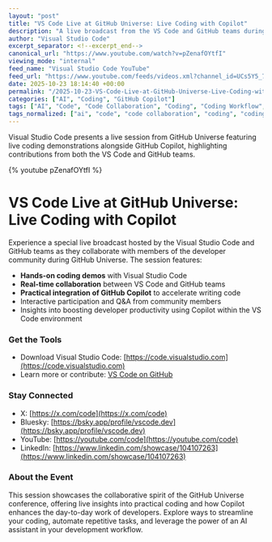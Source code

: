 ```yaml
---
layout: "post"
title: "VS Code Live at GitHub Universe: Live Coding with Copilot"
description: "A live broadcast from the VS Code and GitHub teams during GitHub Universe, focusing on collaborative coding projects and demonstrations of GitHub Copilot integrated within Visual Studio Code. Community members participate in live sessions showing how Copilot accelerates coding workflows using real-world examples."
author: "Visual Studio Code"
excerpt_separator: <!--excerpt_end-->
canonical_url: "https://www.youtube.com/watch?v=pZenafOYtfI"
viewing_mode: "internal"
feed_name: "Visual Studio Code YouTube"
feed_url: "https://www.youtube.com/feeds/videos.xml?channel_id=UCs5Y5_7XK8HLDX0SLNwkd3w"
date: 2025-10-23 18:14:40 +00:00
permalink: "/2025-10-23-VS-Code-Live-at-GitHub-Universe-Live-Coding-with-Copilot.html"
categories: ["AI", "Coding", "GitHub Copilot"]
tags: ["AI", "Code", "Code Collaboration", "Coding", "Coding Workflow", "Community Event", "Copilot Integration", "Developer", "Developer Community", "Developer Tools", "Figma", "GitHub Copilot", "GitHub Universe", "Live Coding", "Mcp", "Mcpserver", "Microsoft", "Software Developer", "Videos", "VS Code"]
tags_normalized: ["ai", "code", "code collaboration", "coding", "coding workflow", "community event", "copilot integration", "developer", "developer community", "developer tools", "figma", "github copilot", "github universe", "live coding", "mcp", "mcpserver", "microsoft", "software developer", "videos", "vs code"]
---
```


Visual Studio Code presents a live session from GitHub Universe featuring live coding demonstrations alongside GitHub Copilot, highlighting contributions from both the VS Code and GitHub teams.<!--excerpt_end-->

{% youtube pZenafOYtfI %}

# VS Code Live at GitHub Universe: Live Coding with Copilot

Experience a special live broadcast hosted by the Visual Studio Code and GitHub teams as they collaborate with members of the developer community during GitHub Universe. The session features:

- **Hands-on coding demos** with Visual Studio Code
- **Real-time collaboration** between VS Code and GitHub teams
- **Practical integration of GitHub Copilot** to accelerate writing code
- Interactive participation and Q&A from community members
- Insights into boosting developer productivity using Copilot within the VS Code environment

### Get the Tools

- Download Visual Studio Code: [https://code.visualstudio.com](https://code.visualstudio.com)
- Learn more or contribute: [VS Code on GitHub](https://github.com/microsoft/vscode)

### Stay Connected

- X: [https://x.com/code](https://x.com/code)
- Bluesky: [https://bsky.app/profile/vscode.dev](https://bsky.app/profile/vscode.dev)
- YouTube: [https://youtube.com/code](https://youtube.com/code)
- LinkedIn: [https://www.linkedin.com/showcase/104107263](https://www.linkedin.com/showcase/104107263)

### About the Event

This session showcases the collaborative spirit of the GitHub Universe conference, offering live insights into practical coding and how Copilot enhances the day-to-day work of developers. Explore ways to streamline your coding, automate repetitive tasks, and leverage the power of an AI assistant in your development workflow.
